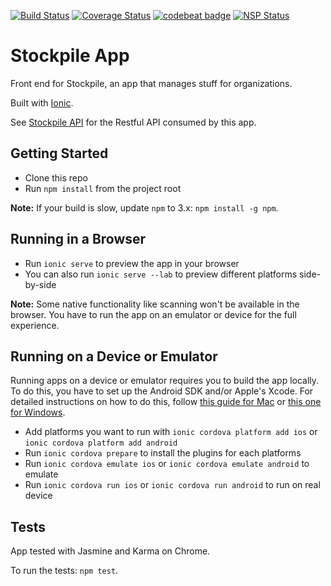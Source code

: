 [![Build Status](https://travis-ci.org/stockpile-co/app.svg?branch=master)](https://travis-ci.org/stockpile-co/app)
[![Coverage Status](https://coveralls.io/repos/github/stockpile-co/app/badge.svg?branch=master)](https://coveralls.io/github/stockpile-co/app?branch=master)
[![codebeat badge](https://codebeat.co/badges/d0387971-f205-4146-8946-b8a8a8d1d2e2)](https://codebeat.co/projects/github-com-emmanuelroussel-stockpile-app)
[![NSP Status](https://nodesecurity.io/orgs/stockpile-co/projects/970ba70d-9243-4294-95a2-cccbe8550dc6/badge)](https://nodesecurity.io/orgs/stockpile-co/projects/970ba70d-9243-4294-95a2-cccbe8550dc6)

# Stockpile App
Front end for Stockpile, an app that manages stuff for organizations.

Built with [Ionic](https://github.com/driftyco/ionic).

See [Stockpile API](https://github.com/AdamVig/stockpile-api) for the Restful API consumed by this app.

## Getting Started
- Clone this repo
- Run `npm install` from the project root

**Note:** If your build is slow, update `npm` to 3.x: `npm install -g npm`.

## Running in a Browser
- Run `ionic serve` to preview the app in your browser
- You can also run `ionic serve --lab` to preview different platforms side-by-side

**Note:** Some native functionality like scanning won't be available in the browser. You have to run the app on an emulator or device for the full experience.

## Running on a Device or Emulator
Running apps on a device or emulator requires you to build the app locally. To do this, you have to set up the Android SDK and/or Apple's Xcode. For detailed instructions on how to do this, follow [this guide for Mac](https://ionicframework.com/docs/v2/resources/platform-setup/mac-setup.html) or [this one for Windows](https://ionicframework.com/docs/v2/resources/platform-setup/windows-setup.html).

- Add platforms you want to run with `ionic cordova platform add ios` or `ionic cordova platform add android`
- Run `ionic cordova prepare` to install the plugins for each platforms
- Run `ionic cordova emulate ios` or `ionic cordova emulate android` to emulate
- Run `ionic cordova run ios` or `ionic cordova run android` to run on real device

## Tests
App tested with Jasmine and Karma on Chrome.

To run the tests: `npm test`.
